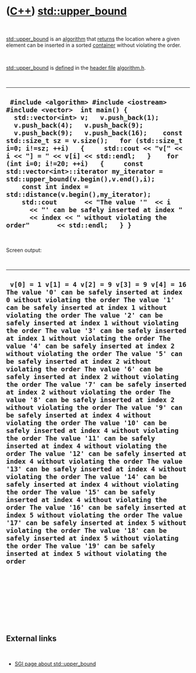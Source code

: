 
 

 

 

 

 

([C++](Cpp.md)) [std::upper\_bound](CppUpper_bound.md)
========================================================

 

[std::upper\_bound](CppUpper_bound.md) is an
[algorithm](CppAlgorithm.md) that [returns](CppReturn.md) the location
where a given element can be inserted in a sorted
[container](CppContainer.md) without violating the order.

 

[std::upper\_bound](CppUpper_bound.md) is [defined](CppDefinition.md)
in the [header file](CppHeaderFile.md)
[algorithm.h](CppAlgorithmH.md).

 

  ----------------------------------------------------------------------------------------------------------------------------------------------------------------------------------------------------------------------------------------------------------------------------------------------------------------------------------------------------------------------------------------------------------------------------------------------------------------------------------------------------------------------------------------------------------------------------------------------------------------------------------------------------------------------------------------------------
  ` #include <algorithm> #include <iostream> #include <vector>  int main() {   std::vector<int> v;   v.push_back(1);   v.push_back(4);   v.push_back(9);   v.push_back(9);   v.push_back(16);    const std::size_t sz = v.size();   for (std::size_t i=0; i!=sz; ++i)   {     std::cout << "v[" << i << "] = " << v[i] << std::endl;   }    for (int i=0; i!=20; ++i)   {     const std::vector<int>::iterator my_iterator = std::upper_bound(v.begin(),v.end(),i);     const int index = std::distance(v.begin(),my_iterator);     std::cout       << "The value '"  << i       << "' can be safely inserted at index "       << index << " without violating the order"       << std::endl;   } }`
  ----------------------------------------------------------------------------------------------------------------------------------------------------------------------------------------------------------------------------------------------------------------------------------------------------------------------------------------------------------------------------------------------------------------------------------------------------------------------------------------------------------------------------------------------------------------------------------------------------------------------------------------------------------------------------------------------------

 

Screen output:

 

  --------------------------------------------------------------------------------------------------------------------------------------------------------------------------------------------------------------------------------------------------------------------------------------------------------------------------------------------------------------------------------------------------------------------------------------------------------------------------------------------------------------------------------------------------------------------------------------------------------------------------------------------------------------------------------------------------------------------------------------------------------------------------------------------------------------------------------------------------------------------------------------------------------------------------------------------------------------------------------------------------------------------------------------------------------------------------------------------------------------------------------------------------------------------------------------------------------------------------------------------------------------------------------------------------------------------------------------------------------------------------------------------------------------------------------------------------------------------------------------------------------------------------------------------------------------------------------------------------------------------------------------------
  ` v[0] = 1 v[1] = 4 v[2] = 9 v[3] = 9 v[4] = 16 The value '0' can be safely inserted at index 0 without violating the order The value '1' can be safely inserted at index 1 without violating the order The value '2' can be safely inserted at index 1 without violating the order The value '3' can be safely inserted at index 1 without violating the order The value '4' can be safely inserted at index 2 without violating the order The value '5' can be safely inserted at index 2 without violating the order The value '6' can be safely inserted at index 2 without violating the order The value '7' can be safely inserted at index 2 without violating the order The value '8' can be safely inserted at index 2 without violating the order The value '9' can be safely inserted at index 4 without violating the order The value '10' can be safely inserted at index 4 without violating the order The value '11' can be safely inserted at index 4 without violating the order The value '12' can be safely inserted at index 4 without violating the order The value '13' can be safely inserted at index 4 without violating the order The value '14' can be safely inserted at index 4 without violating the order The value '15' can be safely inserted at index 4 without violating the order The value '16' can be safely inserted at index 5 without violating the order The value '17' can be safely inserted at index 5 without violating the order The value '18' can be safely inserted at index 5 without violating the order The value '19' can be safely inserted at index 5 without violating the order`
  --------------------------------------------------------------------------------------------------------------------------------------------------------------------------------------------------------------------------------------------------------------------------------------------------------------------------------------------------------------------------------------------------------------------------------------------------------------------------------------------------------------------------------------------------------------------------------------------------------------------------------------------------------------------------------------------------------------------------------------------------------------------------------------------------------------------------------------------------------------------------------------------------------------------------------------------------------------------------------------------------------------------------------------------------------------------------------------------------------------------------------------------------------------------------------------------------------------------------------------------------------------------------------------------------------------------------------------------------------------------------------------------------------------------------------------------------------------------------------------------------------------------------------------------------------------------------------------------------------------------------------------------

 

 

 

 

 

External links
--------------

 

-   [SGI page about
    std::upper\_bound](http://www.sgi.com/tech/stl/upper_bound.html)

 

 

 

 

 

 

